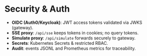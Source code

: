 
# Security & Auth

- **OIDC (Auth0/Keycloak)**: JWT access tokens validated via JWKS (gateway).
- **SSE proxy**: `/api/sse` keeps tokens in cookies; no query tokens.
- **Simulate proxy**: `/api/simulate` forwards securely to gateway.
- **Secrets**: Kubernetes Secrets & restricted RBAC.
- **Audit**: events JSONL and Prometheus metrics for traceability.
